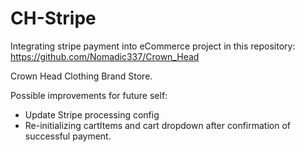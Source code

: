 # CH-Stripe
Integrating stripe payment into eCommerce project in this repository: https://github.com/Nomadic337/Crown_Head

Crown Head Clothing Brand Store.

Possible improvements for future self:
* Update Stripe processing config
* Re-initializing cartItems and cart dropdown after confirmation of successful payment.
